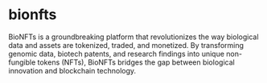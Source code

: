 # bionfts
BioNFTs is a groundbreaking platform that revolutionizes the way biological data and assets are tokenized, traded, and monetized. By transforming genomic data, biotech patents, and research findings into unique non-fungible tokens (NFTs), BioNFTs bridges the gap between biological innovation and blockchain technology.
